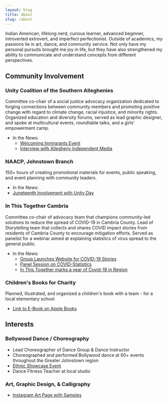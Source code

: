 ```yaml
---
layout: blog
title: About
slug: /about
---
```


Indian American, lifelong nerd, curious learner, advanced beginner, introverted extrovert, and imperfect perfectionist. Outside of academics, my passions lie in art, dance, and community service. Not only have my personal pursuits brought me joy in life, but they have also strengthened my ability to communicate and understand concepts from different perspectives. 

## <b> Community Involvement </b>
### Unity Coalition of the Southern Alleghenies
Committee co-chair of a social justice advocacy organization dedicated to forging connections between community members and promoting positive change with regard to climate change, racial injustice, and minority rights. Organized education and diversity forums, served as lead graphic designer, and spoke at multicultural events, roundtable talks, and a girls’ empowerment camp. <br />
* In the News:
  * [Welcoming Immigrants Event](https://wjactv.com/news/local/welcoming-johnstown-event-held-to-showcase-culture-and-accept-immigrants)
  * [Interview with Allegheny Independent Media](https://alleghenyindependent.media/2023/02/03/rachel-allen-and-tulsi-shrivastava-of-the-unity-coalition-of-the-southern-alleghenies/)
  
### NAACP, Johnstown Branch
150+ hours of creating promotional materials for events, public speaking, and event planning with community leaders. <br />
* In the News:
 * [Juneteenth Involvement with Unity Day](https://www.tribdem.com/news/juneteenth-in-johnstown-come-alive-with-the-community-unity-day-celebration-focuses-on-togetherness-culture/article_0ffedca8-0b71-11ee-b97c-ab42b239f205.html)

### In This Together Cambria
Committee co-chair of advocacy team that champions community-led solutions to reduce the spread of COVID-19 in Cambria County. Lead of Storytelling team that collects and shares COVID impact stories from residents of Cambria County to encourage mitigation efforts. Served as panelist for a webinar aimed at explaining statistics of virus spread to the general public.  <br />
* In the News:
  * [Group Launches Website for COVID-19 Stories](https://www.tribdem.com/coronavirus/group-launches-website-for-sharing-personal-stories-of-covid-19-s-impact/article_9f6f5b48-3fee-11eb-bacb-e3dcc006505c.html)
  * [Panel Session on COVID-Statistics](https://www.tribdem.com/coronavirus/experts-at-forum-numbers-don-t-lie-on-covid-19-data/article_40f19100-605d-11eb-8870-e3e9b910ac2d.html)
  * [In This Together marks a year of Covid-19 in Region](https://www.tribdem.com/coronavirus/in-this-together-virtual-session-will-mark-a-year-of-covid-19-in-region/article_9cb07b82-8fd3-11eb-8cda-7f7d10aa7ca1.html)

### Children's Books for Charity
Planned, illustrated, and organized a children's book with a team - for a local elementary school
  * [Link to E-Book on Apple Books](https://books.apple.com/us/book/wesleys-song/id1138920836)

## <b> Interests </b> <br />
### Bollywood Dance / Choreography <br />
* Lead Choreographer of Dance Group & Dance Instructor
* Choreographed and performed Bollywood dance at 60+ events throughout the Greater Johnstown region
 * [Ethnic Showcase Event](https://www.tribdem.com/community/ethnic-alternative-mini-festival-will-showcase-tastes-culture-of-india/article_eef18c7b-3416-5139-ac6a-11876444b5a9.html)
* Dance Fitness Teacher at local studio 

### Art, Graphic Design, & Calligraphy <br />
* [Instagram Art Page with Samples](https://www.tribdem.com/community/ethnic-alternative-mini-festival-will-showcase-tastes-culture-of-india/article_eef18c7b-3416-5139-ac6a-11876444b5a9.html)


<br />
